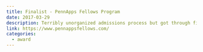 ```yaml
---
title: Finalist - PennApps Fellows Program
date: 2017-03-29
description: Terribly unorganized admissions process but got through first round. This program is basically dead now.
link: https://www.pennappsfellows.com/
categories:
  - award
---
```


